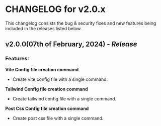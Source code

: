 # CHANGELOG for v2.0.x

This changelog consists the bug & security fixes and new features being included in the releases listed below.

## **v2.0.0(07th of February, 2024)** - _Release_

### Features:

**Vite Config file creation command**

- Create vite config file with a single command.

**Tailwind Config file creation command**

- Create tailwind config file with a single command.

**Post Css Config file creation command**

- Create post css file with a single command.
